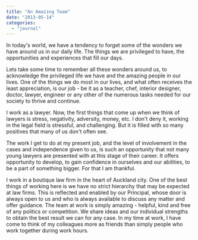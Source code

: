 ```yaml
---
title: "An Amazing Team"
date: "2013-05-14"
categories: 
  - "journal"
---
```


In today's world, we have a tendency to forget some of the wonders we have around us in our daily life. The things we are privileged to have, the opportunities and experiences that fill our days.

Lets take some time to remember all these wonders around us, to acknowledge the privileged life we have and the amazing people in our lives. One of the things we do most in our lives, and what often receives the least appreciation, is our job - be it as a teacher, chef, interior designer, doctor, lawyer, engineer or any other of the numerous tasks needed for our society to thrive and continue.

I work as a lawyer. Now, the first things that come up when we think of lawyers is stress, negativity, adversity, money, etc. I don't deny it, working in the legal field is stressful, and challenging. But it is filled with so many positives that many of us don't often see.

The work I get to do at my present job, and the level of involvement in the cases and independence given to us, is such an opportunity that not many young lawyers are presented with at this stage of their career. It offers opportunity to develop, to gain confidence in ourselves and our abilities, to be a part of something bigger. For that I am thankful.

I work in a boutique law firm in the heart of Auckland city. One of the best things of working here is we have no strict hierarchy that may be expected at law firms. This is reflected and enabled by our Principal, whose door is always open to us and who is always available to discuss any matter and offer guidance. The team at work is simply amazing - helpful, kind and free of any politics or competition. We share ideas and our individual strengths to obtain the best result we can for any case. In my time at work, I have come to think of my colleagues more as friends than simply people who work together during work hours.
